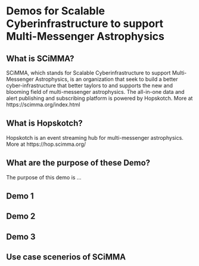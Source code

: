 # Demos for Scalable Cyberinfrastructure to support Multi-Messenger Astrophysics

## What is SCiMMA? 
<p> 
  SCiMMA, which stands for Scalable Cyberinfrastructure to support Multi-Messenger Astrophysics, is an organization that seek to build a better cyber-infrastructure that better taylors to and supports the new and blooming field of multi-messenger astrophysics. The all-in-one data and alert publishing and subscribing platform is powered by Hopskotch. More at https://scimma.org/index.html 
</p> 

## What is Hopskotch?
<p> 
  Hopskotch is an event streaming hub for multi-messenger astrophysics. More at https://hop.scimma.org/
</p> 

## What are the purpose of these Demo? 
<p> 
  The purpose of this demo is ... 
</p> 

## Demo 1
## Demo 2 
## Demo 3
## Use case scenerios of SCiMMA 
